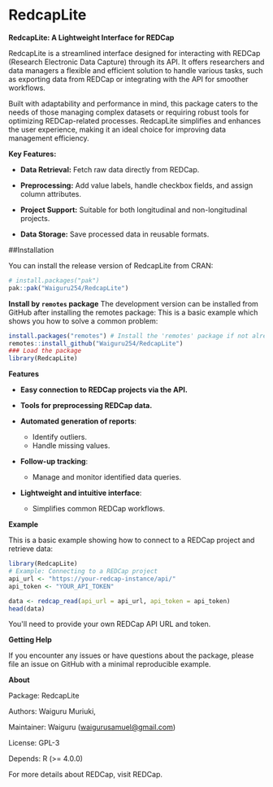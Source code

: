 <!-- README.md is generated from README.Rmd. Please edit that file -->

# RedcapLite

<!-- badges: start -->
<!-- badges: end -->

**RedcapLite: A Lightweight Interface for REDCap**

RedcapLite is a streamlined interface designed for interacting with REDCap (Research Electronic Data Capture) through its API. It offers researchers and data managers a flexible and efficient solution to handle various tasks, such as exporting data from REDCap or integrating with the API for smoother workflows.

Built with adaptability and performance in mind, this package caters to the needs of those managing complex datasets or requiring robust tools for optimizing REDCap-related processes. RedcapLite simplifies and enhances the user experience, making it an ideal choice for improving data management efficiency.

**Key Features:**

- **Data Retrieval:** Fetch raw data directly from REDCap.

- **Preprocessing:** Add value labels, handle checkbox fields, and assign column attributes.

- **Project Support:** Suitable for both longitudinal and non-longitudinal projects.

- **Data Storage:** Save processed data in reusable formats.

##Installation

You can install the release version of RedcapLite from CRAN:

``` r
# install.packages("pak")
pak::pak("Waiguru254/RedcapLite")
```
**Install by `remotes` package**
The development version can be installed from GitHub after installing the remotes package:
This is a basic example which shows you how to solve a common problem:

``` r
install.packages("remotes") # Install the 'remotes' package if not already installed
remotes::install_github("Waiguru254/RedcapLite")
### Load the package
library(RedcapLite)

```

**Features**

- **Easy connection to REDCap projects via the API.**

- **Tools for preprocessing REDCap data.**

- **Automated generation of reports**:
  - Identify outliers.
  - Handle missing values.

- **Follow-up tracking**:
  - Manage and monitor identified data queries.

- **Lightweight and intuitive interface**:
  - Simplifies common REDCap workflows.
  
 **Example**

This is a basic example showing how to connect to a REDCap project and retrieve data:
```r
library(RedcapLite)
# Example: Connecting to a REDCap project
api_url <- "https://your-redcap-instance/api/"
api_token <- "YOUR_API_TOKEN"

data <- redcap_read(api_url = api_url, api_token = api_token)
head(data)
```
You'll need to provide your own REDCap API URL and token.

**Getting Help**

If you encounter any issues or have questions about the package, please file an issue on GitHub with a minimal reproducible example.

**About**

Package: RedcapLite

Authors: Waiguru Muriuki, 

Maintainer: Waiguru (waigurusamuel@gmail.com)

License: GPL-3

Depends: R (>= 4.0.0)

For more details about REDCap, visit REDCap.

